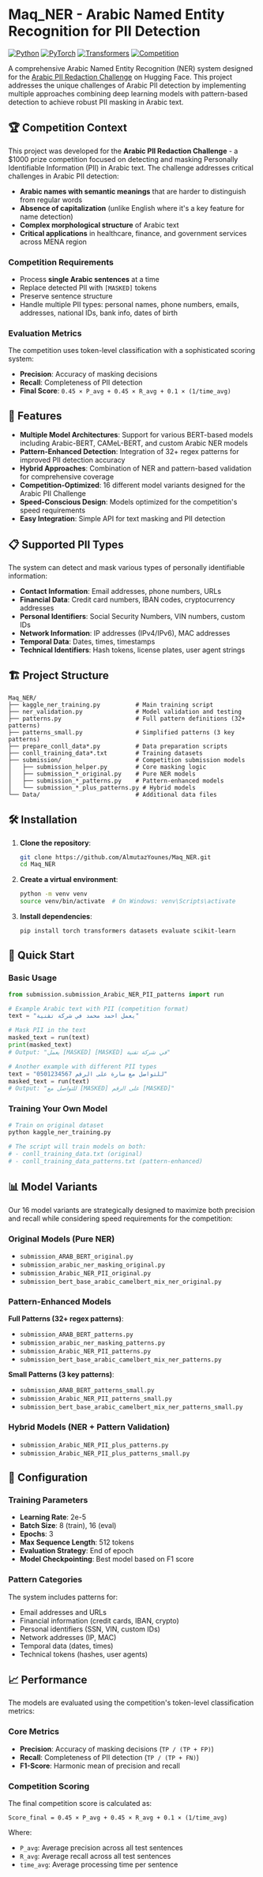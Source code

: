 # Maq_NER - Arabic Named Entity Recognition for PII Detection

[![Python](https://img.shields.io/badge/Python-3.8+-blue.svg)](https://www.python.org/downloads/)
[![PyTorch](https://img.shields.io/badge/PyTorch-2.0+-red.svg)](https://pytorch.org/)
[![Transformers](https://img.shields.io/badge/Transformers-4.20+-green.svg)](https://huggingface.co/transformers/)
[![Competition](https://img.shields.io/badge/Competition-Arabic%20PII%20Challenge-orange.svg)](https://huggingface.co/spaces/Maqsam/Arabic_PII_Leaderboard)

A comprehensive Arabic Named Entity Recognition (NER) system designed for the [Arabic PII Redaction Challenge](https://huggingface.co/spaces/Maqsam/Arabic_PII_Leaderboard) on Hugging Face. This project addresses the unique challenges of Arabic PII detection by implementing multiple approaches combining deep learning models with pattern-based detection to achieve robust PII masking in Arabic text.

## 🏆 Competition Context

This project was developed for the **Arabic PII Redaction Challenge** - a $1000 prize competition focused on detecting and masking Personally Identifiable Information (PII) in Arabic text. The challenge addresses critical challenges in Arabic PII detection:

- **Arabic names with semantic meanings** that are harder to distinguish from regular words
- **Absence of capitalization** (unlike English where it's a key feature for name detection)  
- **Complex morphological structure** of Arabic text
- **Critical applications** in healthcare, finance, and government services across MENA region

### Competition Requirements
- Process **single Arabic sentences** at a time
- Replace detected PII with `[MASKED]` tokens
- Preserve sentence structure
- Handle multiple PII types: personal names, phone numbers, emails, addresses, national IDs, bank info, dates of birth

### Evaluation Metrics
The competition uses token-level classification with a sophisticated scoring system:
- **Precision**: Accuracy of masking decisions
- **Recall**: Completeness of PII detection
- **Final Score**: `0.45 × P_avg + 0.45 × R_avg + 0.1 × (1/time_avg)`

## 🚀 Features

- **Multiple Model Architectures**: Support for various BERT-based models including Arabic-BERT, CAMeL-BERT, and custom Arabic NER models
- **Pattern-Enhanced Detection**: Integration of 32+ regex patterns for improved PII detection accuracy
- **Hybrid Approaches**: Combination of NER and pattern-based validation for comprehensive coverage
- **Competition-Optimized**: 16 different model variants designed for the Arabic PII Challenge
- **Speed-Conscious Design**: Models optimized for the competition's speed requirements
- **Easy Integration**: Simple API for text masking and PII detection

## 📋 Supported PII Types

The system can detect and mask various types of personally identifiable information:

- **Contact Information**: Email addresses, phone numbers, URLs
- **Financial Data**: Credit card numbers, IBAN codes, cryptocurrency addresses
- **Personal Identifiers**: Social Security Numbers, VIN numbers, custom IDs
- **Network Information**: IP addresses (IPv4/IPv6), MAC addresses
- **Temporal Data**: Dates, times, timestamps
- **Technical Identifiers**: Hash tokens, license plates, user agent strings

## 🏗️ Project Structure

```
Maq_NER/
├── kaggle_ner_training.py          # Main training script
├── ner_validation.py               # Model validation and testing
├── patterns.py                     # Full pattern definitions (32+ patterns)
├── patterns_small.py               # Simplified patterns (3 key patterns)
├── prepare_conll_data*.py          # Data preparation scripts
├── conll_training_data*.txt        # Training datasets
├── submission/                     # Competition submission models
│   ├── submission_helper.py        # Core masking logic
│   ├── submission_*_original.py    # Pure NER models
│   ├── submission_*_patterns.py    # Pattern-enhanced models
│   └── submission_*_plus_patterns.py # Hybrid models
└── Data/                           # Additional data files
```

## 🛠️ Installation

1. **Clone the repository**:
   ```bash
   git clone https://github.com/AlmutazYounes/Maq_NER.git
   cd Maq_NER
   ```

2. **Create a virtual environment**:
   ```bash
   python -m venv venv
   source venv/bin/activate  # On Windows: venv\Scripts\activate
   ```

3. **Install dependencies**:
   ```bash
   pip install torch transformers datasets evaluate scikit-learn
   ```

## 🚀 Quick Start

### Basic Usage

```python
from submission.submission_Arabic_NER_PII_patterns import run

# Example Arabic text with PII (competition format)
text = "يعمل احمد محمد في شركة تقنية"

# Mask PII in the text
masked_text = run(text)
print(masked_text)
# Output: "يعمل [MASKED] [MASKED] في شركة تقنية"

# Another example with different PII types
text = "للتواصل مع سارة على الرقم 0501234567"
masked_text = run(text)
# Output: "للتواصل مع [MASKED] على الرقم [MASKED]"
```

### Training Your Own Model

```python
# Train on original dataset
python kaggle_ner_training.py

# The script will train models on both:
# - conll_training_data.txt (original)
# - conll_training_data_patterns.txt (pattern-enhanced)
```

## 📊 Model Variants

Our 16 model variants are strategically designed to maximize both precision and recall while considering speed requirements for the competition:

### Original Models (Pure NER)
- `submission_ARAB_BERT_original.py`
- `submission_arabic_ner_masking_original.py`
- `submission_Arabic_NER_PII_original.py`
- `submission_bert_base_arabic_camelbert_mix_ner_original.py`

### Pattern-Enhanced Models
**Full Patterns (32+ regex patterns)**:
- `submission_ARAB_BERT_patterns.py`
- `submission_arabic_ner_masking_patterns.py`
- `submission_Arabic_NER_PII_patterns.py`
- `submission_bert_base_arabic_camelbert_mix_ner_patterns.py`

**Small Patterns (3 key patterns)**:
- `submission_ARAB_BERT_patterns_small.py`
- `submission_Arabic_NER_PII_patterns_small.py`
- `submission_bert_base_arabic_camelbert_mix_ner_patterns_small.py`

### Hybrid Models (NER + Pattern Validation)
- `submission_Arabic_NER_PII_plus_patterns.py`
- `submission_Arabic_NER_PII_plus_patterns_small.py`

## 🔧 Configuration

### Training Parameters
- **Learning Rate**: 2e-5
- **Batch Size**: 8 (train), 16 (eval)
- **Epochs**: 3
- **Max Sequence Length**: 512 tokens
- **Evaluation Strategy**: End of epoch
- **Model Checkpointing**: Best model based on F1 score

### Pattern Categories
The system includes patterns for:
- Email addresses and URLs
- Financial information (credit cards, IBAN, crypto)
- Personal identifiers (SSN, VIN, custom IDs)
- Network addresses (IP, MAC)
- Temporal data (dates, times)
- Technical tokens (hashes, user agents)

## 📈 Performance

The models are evaluated using the competition's token-level classification metrics:

### Core Metrics
- **Precision**: Accuracy of masking decisions (`TP / (TP + FP)`)
- **Recall**: Completeness of PII detection (`TP / (TP + FN)`)
- **F1-Score**: Harmonic mean of precision and recall

### Competition Scoring
The final competition score is calculated as:
```
Score_final = 0.45 × P_avg + 0.45 × R_avg + 0.1 × (1/time_avg)
```

Where:
- `P_avg`: Average precision across all test sentences
- `R_avg`: Average recall across all test sentences  
- `time_avg`: Average processing time per sentence
